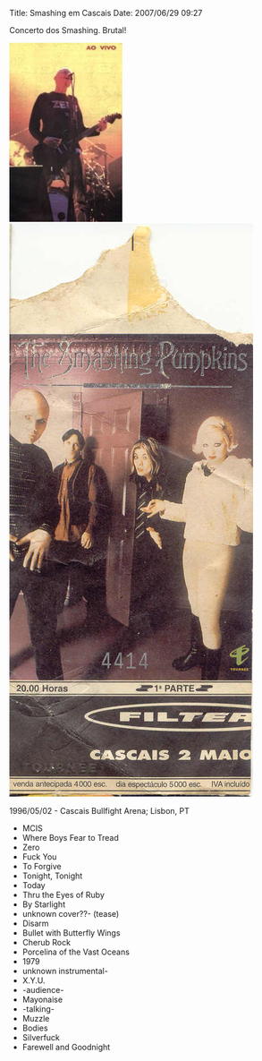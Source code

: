 Title: Smashing em Cascais
Date: 2007/06/29 09:27

Concerto dos Smashing. Brutal!

![Billy Corgan em Cascais](billycorgancascais.jpg)
![Bilhete Smashing Pumpkins](smashing_pumpkins_cascais_bilhete.jpg)

1996/05/02 - Cascais Bullfight Arena; Lisbon, PT

- MCIS
- Where Boys Fear to Tread
- Zero
- Fuck You
- To Forgive
- Tonight, Tonight
- Today
- Thru the Eyes of Ruby
- By Starlight
- unknown cover??- (tease)
- Disarm
- Bullet with Butterfly Wings
- Cherub Rock
- Porcelina of the Vast Oceans
- 1979
- unknown instrumental-
- X.Y.U.
- -audience-
- Mayonaise
- -talking-
- Muzzle
- Bodies
- Silverfuck
- Farewell and Goodnight
